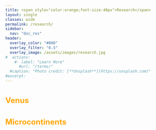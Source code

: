 ```yaml
---
title: <span style="color:orange;font-size:40px">Research</span>
layout: single
classes: wide
permalink: /research/
sidebar:
  nav: "doc_res"
header:
  overlay_color: "#000"
  overlay_filter: "0.5"
  overlay_image: /assets/images/research.jpg
#  actions:
    #- label: "Learn More"
      #url: "/terms/"
  #caption: "Photo credit: [**Unsplash**](https://unsplash.com)"
#excerpt: 
---
```


# <span style="font-size:24px;color:orange">Venus</span>

# <span style="font-size:24px;color:orange">Microcontinents</span>
